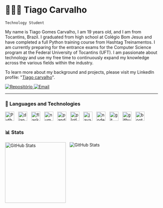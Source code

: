 # 🧑🏻‍💻 Tiago Carvalho

`Technology Student`

My name is Tiago Gomes Carvalho, I am 19 years old, and I am from Tocantins, Brazil. I graduated from high school at Colégio Bom Jesus and have completed a full Python training course from Hashtag Treinamentos. I am currently preparing for the entrance exams for the Computer Science program at the Federal University of Tocantins (UFT). I am passionate about technology and use my free time to continuously expand my knowledge across the various fields within the industry.

To learn more about my background and projects, please visit my LinkedIn profile: "[Tiago carvalho](https://www.linkedin.com/in/tiago-carvalho-34a93a371)".

<a href="https://github.com/TiagoGCarvalho?tab=repositories" target="_blank">
    <img src="https://custom-icon-badges.demolab.com/badge/-My%20Repos-blue?style=for-the-badge&logo=repo&logoColor=white" alt="Repositório">
</a>
<a href="mailto:tiagocarvalhobrto@gmail.com">
    <img src="https://custom-icon-badges.demolab.com/badge/-Contact-grey?style=for-the-badge&logo=mail&logoColor=white" alt="Email">
</a>

---

### 🤖 Languages and Technologies

<img
    align= "left"
    alt="Python"
    title="Python"
    width="30px"
    style="padding-right: 10px;"
    src="https://cdn.jsdelivr.net/gh/devicons/devicon@latest/icons/python/python-original.svg" 
/>
<img
    align= "left"
    alt="django"
    title="django"
    width="30px"
    style="padding-right: 10px;"
    src="https://cdn.jsdelivr.net/gh/devicons/devicon@latest/icons/django/django-plain.svg" 
/>
<img
    align= "left"
    alt="flask"
    title="flask"
    width="30px"
    style="padding-right: 10px;"
    src="https://cdn.jsdelivr.net/gh/devicons/devicon@latest/icons/flask/flask-original.svg" 
/>
<img
    align= "left"
    alt="numpy"
    title="numpy"
    width="30px"
    style="padding-right: 10px;"
    src="https://cdn.jsdelivr.net/gh/devicons/devicon@latest/icons/numpy/numpy-original.svg"  
/>
<img
    align= "left"
    alt="pandas"
    title="pandas"
    width="30px"
    style="padding-right: 10px;"
    src="https://cdn.jsdelivr.net/gh/devicons/devicon@latest/icons/pandas/pandas-original.svg"  
/>
<img
    align= "left"
    alt="plotly"
    title="plotly"
    width="30px"
    style="padding-right: 10px;"
    src="https://cdn.jsdelivr.net/gh/devicons/devicon@latest/icons/plotly/plotly-original.svg"  
/>
<img
    align= "left"
    alt="javascript"
    title="javascript"
    width="30px"
    style="padding-right: 10px;"
    src="https://cdn.jsdelivr.net/gh/devicons/devicon@latest/icons/javascript/javascript-original.svg" 
/>
<img
    align= "left"
    alt="nodejs"
    title="nodejs"
    width="30px"
    style="padding-right: 10px;"
    src="https://cdn.jsdelivr.net/gh/devicons/devicon@latest/icons/nodejs/nodejs-original.svg" 
/>
<img
    align= "left"
    alt="git"
    title="git"
    width="30px"
    style="padding-right: 10px;"
    src="https://cdn.jsdelivr.net/gh/devicons/devicon@latest/icons/git/git-original.svg" 
/>
<img
    align= "left"
    alt="github"
    title="github"
    width="30px"
    style="padding-right: 10px;"
    src="https://cdn.jsdelivr.net/gh/devicons/devicon@latest/icons/github/github-original.svg" 
/>
<img
    align= "left"
    alt="bootstrap"
    title="bootstrap"
    width="30px"
    style="padding-right: 10px;"
    src="https://cdn.jsdelivr.net/gh/devicons/devicon@latest/icons/bootstrap/bootstrap-original.svg"
/>
<br/>
<br/>

### 📊  Stats

<p>
    <img
        align= "left"
        alt="GitHub Stats"
        height="200"
        style="padding-right: 10px;"
        src="https://github-readme-stats.vercel.app/api?username=TiagoGCarvalho&show_icons=true&theme=tokyonight&include_all_commits=true"
    />
    <img
        align= "left"
        alt="GitHub Stats"
        style="padding-right: 10px;"
        src="https://github-readme-stats.vercel.app/api/top-langs/?username=TiagoGCarvalho&theme=tokyonight&layout=compact&langs_count=9"
    />
</p>
